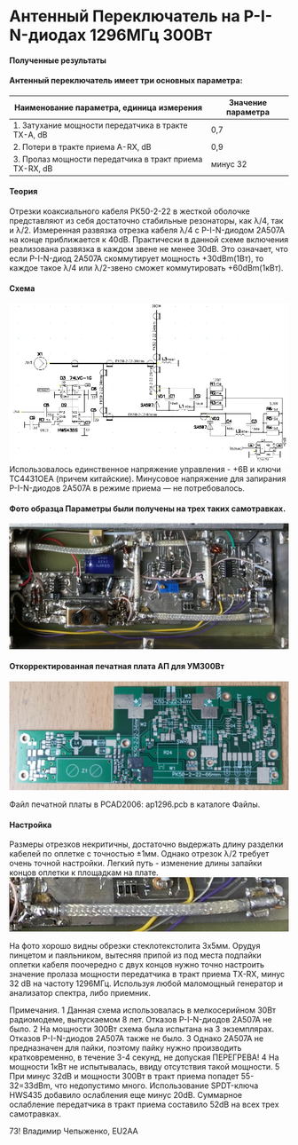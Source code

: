 # Антенный Переключатель на P-I-N-диодах 1296МГц 300Вт
#### Полученные результаты
#### Антенный переключатель имеет три основных параметра:

| Наименование параметра, единица измерения	| Значение параметра | 
| ------------- | ------------- |
| 1. Затухание мощности передатчика в тракте ТХ-А, dB			| 0,7 | 
| 2. Потери в тракте приема А-RX, dB						| 0,9 | 
| 3. Пролаз мощности передатчика в тракт приема TX-RX, dB		| минус 32 | 

#### Теория
Отрезки коаксиального кабеля РК50-2-22 в жесткой оболочке представляют из себя достаточно стабильные резонаторы, как λ/4, так и  λ/2.
Измеренная развязка отрезка кабеля  λ/4 с P-I-N-диодом 2А507А на конце приближается к 40dB.
Практически в данной схеме включения реализована развязка в каждом звене не менее 30dB.
Это означает, что если P-I-N-диод 2А507А скоммутирует мощность +30dBm(1Вт), то каждое такое λ/4 или λ/2-звено сможет коммутировать +60dBm(1кВт).

#### Схема
![Схема электрическая](photo/ap1.png)
Использовалось единственное напряжение управления - +6В и ключи ТС4431ОЕА (причем китайские).
Минусовое напряжение для запирания P-I-N-диодов 2А507А  в режиме приема — не потребовалось.

#### Фото образца Параметры были получены на трех таких самотравках.
![Фото образца](photo/ap2.jpg)

#### Откорректированная печатная плата АП для УМ300Вт
![Откорректированная печатная плата АП для УМ300Вт](photo/ap3.jpg)

Файл печатной платы в PCAD2006: ap1296.pcb в каталоге Файлы.

#### Настройка
Размеры отрезков некритичны, достаточно выдержать длину разделки кабелей по оплетке с точностью ±1мм.
Однако отрезок  λ/2 требует очень точной настройки. Легкий путь - изменение длины запайки концов оплетки к площадкам на плате.
![Настройка](photo/ap4.jpg)

На фото хорошо видны обрезки стеклотекстолита 3х5мм. Орудуя пинцетом и паяльником, вытесняя припой из под места подпайки оплетки кабеля поочередно с двух концов нужно точно настроить значение пролаза мощности передатчика в тракт приема TX-RX,	минус 32 dB на частоту 1296МГц.
Используя любой маломощный генератор и анализатор спектра, либо приемник.

Примечания.
1 Данная схема использовалась в мелкосерийном 30Вт радиомодеме, выпускаемом 8 лет. Отказов P-I-N-диодов 2А507А не было.
2 На мощности 300Вт схема была испытана на 3 экземплярах. Отказов P-I-N-диодов 2А507А также не было. 
3 Однако 2А507А не предназначен для пайки, поэтому пайку нужно производить кратковременно, в течение 3-4 секунд, не допуская ПЕРЕГРЕВА!
4 На мощности 1кВт не испытывалась, ввиду отсутствия  такой мощности. 
5 При минус 32dB и мощности 300Вт в тракт приема попадет 55-32=33dBm, что недопустимо много. Использование SPDT-ключа HWS435 добавило ослабления еще минус 20dB.
Суммарное ослабление передатчика в тракт приема составило 52dB на всех трех самотравках.

73!
Владимир Чепыженко, EU2AA
